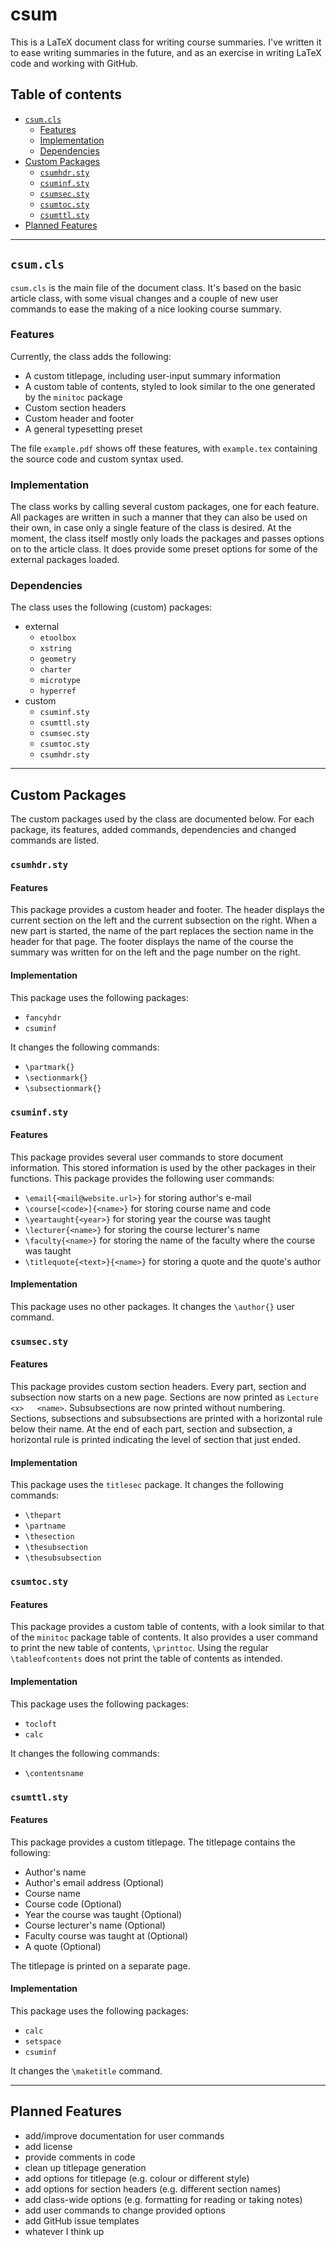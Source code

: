 
# csum

This is a LaTeX document class for writing course summaries.
I've written it to ease writing summaries in the future,
and as an exercise in writing LaTeX code and working with GitHub.

## Table of contents

- [`csum.cls`](https://github.com/Ahvns/csum/tree/readme#csumcls)
  - [Features](https://github.com/Ahvns/csum/tree/readme#features)
  - [Implementation](https://github.com/Ahvns/csum/tree/readme#implementation)
  - [Dependencies](https://github.com/Ahvns/csum/tree/readme#dependencies)
- [Custom Packages](https://github.com/Ahvns/csum/tree/readme#custom-packages)
  - [`csumhdr.sty`](https://github.com/Ahvns/csum/tree/readme#csumhdrsty)
  - [`csuminf.sty`](https://github.com/Ahvns/csum/tree/readme#csuminfsty)
  - [`csumsec.sty`](https://github.com/Ahvns/csum/tree/readme#csumsecsty)
  - [`csumtoc.sty`](https://github.com/Ahvns/csum/tree/readme#csumtocsty)
  - [`csumttl.sty`](https://github.com/Ahvns/csum/tree/readme#csumttlsty)
- [Planned Features](https://github.com/Ahvns/csum/tree/readme#planned-features)

---

## `csum.cls`

`csum.cls` is the main file of the document class.
It's based on the basic article class, with some visual changes and a couple of
new user commands to ease the making of a nice looking course summary.

### Features

Currently, the class adds the following:
- A custom titlepage, including user-input summary information
- A custom table of contents, styled to look similar to the one generated by the
`minitoc` package
- Custom section headers
- Custom header and footer
- A general typesetting preset

The file `example.pdf` shows off these features, with `example.tex` containing
the source code and custom syntax used.

### Implementation

The class works by calling several custom packages, one for each feature.
All packages are written in such a manner that they can also be used on their
own, in case only a single feature of the class is desired.
At the moment, the class itself mostly only loads the packages and passes
options on to the article class.
It does provide some preset options for some of the external packages loaded.

### Dependencies

The class uses the following (custom) packages:

- external
  - `etoolbox`
  - `xstring`
  - `geometry`
  - `charter`
  - `microtype`
  - `hyperref`
- custom
  - `csuminf.sty`
  - `csumttl.sty`
  - `csumsec.sty`
  - `csumtoc.sty`
  - `csumhdr.sty`

---

## Custom Packages

The custom packages used by the class are documented below.
For each package, its features, added commands, dependencies and changed
commands are listed.

### `csumhdr.sty`

#### Features

This package provides a custom header and footer.
The header displays the current section on the left and the current subsection
on the right.
When a new part is started,
the name of the part replaces the section name in the header for that page.
The footer displays the name of the course the summary was written for on the
left and the page number on the right.

#### Implementation

This package uses the following packages:

- `fancyhdr`
- `csuminf`

It changes the following commands:

- `\partmark{}`
- `\sectionmark{}`
- `\subsectionmark{}`

### `csuminf.sty`

#### Features

This package provides several user commands to store document information.
This stored information is used by the other packages in their functions.
This package provides the following user commands:

- `\email{<mail@website.url>}` for storing author's e-mail
- `\course[<code>]{<name>}` for storing course name and code
- `\yeartaught{<year>}` for storing year the course was taught
- `\lecturer{<name>}` for storing the course lecturer's name
- `\faculty{<name>}` for storing the name of the faculty where the course was
taught
- `\titlequote{<text>}{<name>}` for storing a quote and the quote's author

#### Implementation

This package uses no other packages.
It changes the `\author{}` user command.

### `csumsec.sty`

#### Features

This package provides custom section headers.
Every part, section and subsection now starts on a new page.
Sections are now printed as `Lecture <x>   <name>`.
Subsubsections are now printed without numbering.
Sections, subsections and subsubsections are printed with a horizontal rule
below their name.
At the end of each part, section and subsection, a horizontal rule is printed
indicating the level of section that just ended.

#### Implementation

This package uses the `titlesec` package.
It changes the following commands:

- `\thepart`
- `\partname`
- `\thesection`
- `\thesubsection`
- `\thesubsubsection`

### `csumtoc.sty`

#### Features

This package provides a custom table of contents, with a look similar to that of
the `minitoc` package table of contents.
It also provides a user command to print the new table of contents, `\printtoc`.
Using the regular `\tableofcontents` does not print the table of contents as
intended.

#### Implementation

This package uses the following packages:

- `tocloft`
- `calc`

It changes the following commands:

- `\contentsname`

### `csumttl.sty`

#### Features

This package provides a custom titlepage.
The titlepage contains the following:

- Author's name
- Author's email address (Optional)
- Course name
- Course code (Optional)
- Year the course was taught (Optional)
- Course lecturer's name (Optional)
- Faculty course was taught at (Optional)
- A quote (Optional)

The titlepage is printed on a separate page.

#### Implementation

This package uses the following packages:

- `calc`
- `setspace`
- `csuminf`

It changes the `\maketitle` command.

---

## Planned Features

- add/improve documentation for user commands
- add license
- provide comments in code
- clean up titlepage generation
- add options for titlepage (e.g. colour or different style)
- add options for section headers (e.g. different section names)
- add class-wide options (e.g. formatting for reading or taking notes)
- add user commands to change provided options
- add GitHub issue templates
- whatever I think up
